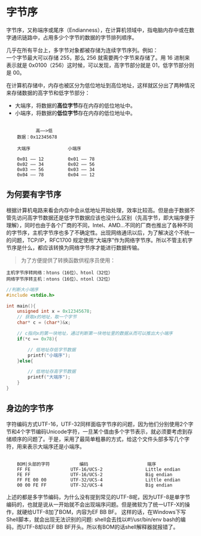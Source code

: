 # 字节序

字节序，又称端序或尾序（Endianness），在计算机领域中，指电脑内存中或在数字通讯链路中，占用多少个字节的数据的字节排列顺序。<br/>

几乎在所有平台上，多字节对象都被存储为连续字节序列。例如：<br/>
一个字节最大可以存储 255，那么 256 就需要两个字节来存储了。用 16 进制来表示就是 0x0100（256）这时候，可以发现，高字节部分就是 01，低字节部分则是 00。<br/>

在计算机存储中，内存也被区分为低位地址到高位地址，这样就区分出了两种情况来存储数据的高字节和低字节部分：<br/>

- 大端序，将数据的**高位字节**存在内存的低位地址中。
- 小端序，将数据的**低位字节**存在内存的低位地址中。

```

           高——>低
    数据：0x12345678

    大端序              小端序

    0x01 —— 12         0x01 —— 78
    0x02 —— 34         0x02 —— 56
    0x03 —— 56         0x03 —— 34
    0x04 —— 78         0x04 —— 12

```

## 为何要有字节序

根据计算机电路来看会内存中会从低地址开始处理，效率比较高。但是由于数据不管先访问高字节数据还是低字节数据应该也没什么区别（先高字节，即大端序便于理解），同时也由于各个厂商的不同，Intel、AMD...不同的厂商也推出了各种不同的字节序，主机字节序也多了不确定性。出现网络通讯以后，为了解决这个不统一的问题，TCP/IP，RFC1700 规定使用“大端序”作为网络字节序。所以不管主机字节序是什么，都应该转换为网络字节序才能进行数据传输。

> 为了方便提供了转换函数供程序员使用：

    主机字节序转网络：htons（16位）、htonl（32位）
    网络字节序转主机：ntons（16位）、ntonl（32位）



```C
//判断大小端序
#include <stdio.h>

int main(){
    unsigned int x = 0x12345678;
    // 获取x的地址，取一个字节
    char* c = (char*)&x;

    // c指向x的第一块地址，通过判断第一块地址里的数据从而可以推出大小端序
    if(*c == 0x78){

        // 低地址存低字节数据
        printf("小端序");
    }else{

        // 低地址存高字节数据
        printf("大端序");
    }
}

```


## 身边的字节序
字符编码方式UTF-16，UTF-32同样面临字节序的问题，因为他们分别使用2个字节和4个字节编码Unicode字符，一旦某个值由多个字节表示，就必须要考虑到存储顺序的问题了。于是，采用了最简单粗暴的方式，给这个文件头部多写几个字符，用来表示大端序还是小端序。

```

    BOM|头部的字符           编码                      端序
    FF FE               UTF-16/UCS-2                Little endian
    FE FF               UTF-16/UCS-2                Big endian
    FF FE 00 00         UTF-32/UCS-4                Little endian
    00 00 FE FF         UTF-32/UCS-4                Big endian

```
上述的都是多字节编码，为什么没有提到常见的UTF-8呢，因为UTF-8是单字节编码的，也就是说从一开始就不会出现端序问题。但是微软为了统一UTF-X的操作，就硬给UTF-8加了BOM，内容为EF BB BF。
这样的话，在Windows下写Shell脚本，就会出现无法识别的问题:
shell会去找以#!/usr/bin/env bash的编码，而UTF-8却以EF BB BF开头。所以有BOM的话shell解释器就报错了。

